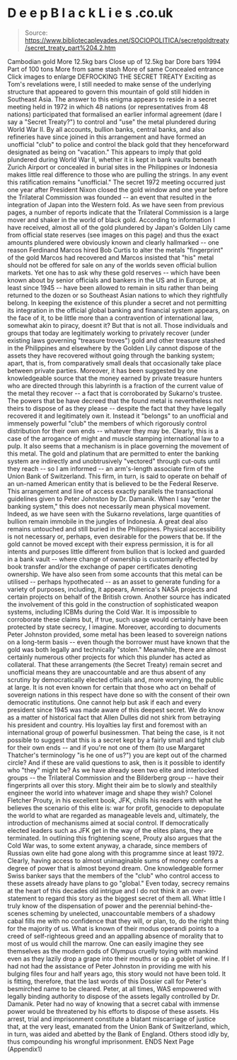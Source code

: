 # D e e p B l a c k L i e s .co.uk

> Source: https://www.bibliotecapleyades.net/SOCIOPOLITICA/secretgoldtreaty/secret_treaty_part%204.2.htm

Cambodian gold
More 12.5kg bars
Close up of 12.5kg bar
Dore bars 1994
Part of 100 tons
More from same stash
More of same
Concealed entrance
Click images to enlarge
DEFROCKING THE SECRET TREATY
Exciting as Tom's revelations were, I still needed to make sense of the underlying structure that appeared to govern this mountain of gold still hidden in Southeast Asia.
The answer to this enigma appears to reside in a secret meeting held in 1972 in which 48 nations (or representatives from 48 nations) participated that formalised an earlier informal agreement (dare I say a "Secret Treaty?") to control and "use" the metal plundered during World War II. By all accounts, bullion banks, central banks, and also refineries have since joined in this arrangement and have formed an unofficial "club" to police and control the black gold that they henceforward designated as being on "vacation." This appears to imply that gold plundered during World War II, whether it is kept in bank vaults beneath Zurich Airport or concealed in burial sites in the Philippines or Indonesia makes little real difference to those who are pulling the strings. In any event this ratification remains "unofficial."
The secret 1972 meeting occurred just one year after President Nixon closed the gold window and one year before the Trilateral Commission was founded -- an event that resulted in the integration of Japan into the Western fold. As we have seen from previous pages, a number of reports indicate that the Trilateral Commission is a large mover and shaker in the world of black gold.
According to information I have received, almost all of the gold plundered by Japan's Golden Lily came from official state reserves (see images on this page) and thus the exact amounts plundered were obviously known and clearly hallmarked -- one reason Ferdinand Marcos hired Bob Curtis to alter the metals "fingerprint" of the gold Marcos had recovered and Marcos insisted that "his" metal should not be offered for sale on any of the worlds seven official bullion markets.
Yet one has to ask why these gold reserves -- which have been known about by senior officials and bankers in the US and in Europe, at least since 1945 -- have been allowed to remain in situ rather than being returned to the dozen or so Southeast Asian nations to which they rightfully belong. In keeping the existence of this plunder a secret and not permitting its integration in the official global banking and financial system appears, on the face of it, to be little more than a contravention of international law, somewhat akin to piracy, doesnt it?
But that is not all. Those individuals and groups that today are legitimately working to privately recover (under existing laws governing "treasure troves") gold and other treasure stashed in the Philippines and elsewhere by the Golden Lily cannot dispose of the assets they have recovered without going through the banking system; apart, that is, from comparatively small deals that occasionally take place between private parties.
Moreover, it has been suggested by one knowledgeable source that the money earned by private treasure hunters who are directed through this labyrinth is a fraction of the current value of the metal they recover -- a fact that is corroborated by Sukarno's trustee. The powers that be have decreed that the found metal is nevertheless not theirs to dispose of as they please -- despite the fact that they have legally recovered it and legitimately own it. Instead it "belongs" to an unofficial and immensely powerful "club" the members of which rigorously control distribution for their own ends -- whatever they may be. Clearly, this is a case of the arrogance of might and muscle stamping international law to a pulp.
It also seems that a mechanism is in place governing the movement of this metal. The gold and platinum that are permitted to enter the banking system are indirectly and unobtrusively "vectored" through cut-outs until they reach -- so I am informed -- an arm's-length associate firm of the Union Bank of Switzerland. This firm, in turn, is said to operate on behalf of an un-named American entity that is believed to be the Federal Reserve. This arrangement and line of access exactly parallels the transactional guidelines given to Peter Johnston by Dr. Damanik.
When I say "enter the banking system," this does not necessarily mean physical movement. Indeed, as we have seen with the Sukarno revelations, large quantities of bullion remain immobile in the jungles of Indonesia. A great deal also remains untouched and still buried in the Philippines.
Physical accessibility is not necessary or, perhaps, even desirable for the powers that be. If the gold cannot be moved except with their express permission, it is for all intents and purposes little different from bullion that is locked and guarded in a bank vault -- where change of ownership is customarily effected by book transfer and/or the exchange of paper certificates denoting ownership.
We have also seen from some accounts that this metal can be utilised -- perhaps hypothecated -- as an asset to generate funding for a variety of purposes, including, it appears, America's NASA projects and certain projects on behalf of the British crown. Another source has indicated the involvement of this gold in the construction of sophisticated weapon systems, including ICBMs during the Cold War. It is impossible to corroborate these claims but, if true, such usage would certainly have been protected by state secrecy, I imagine. Moreover, according to documents Peter Johnston provided, some metal has been leased to sovereign nations on a long-term basis -- even though the borrower must have known that the gold was both legally and technically "stolen." Meanwhile, there are almost certainly numerous other projects for which this plunder has acted as collateral.
That these arrangements (the Secret Treaty) remain secret and unofficial means they are unaccountable and are thus absent of any scrutiny by democratically elected officials and, more worrying, the public at large. It is not even known for certain that those who act on behalf of sovereign nations in this respect have done so with the consent of their own democratic institutions. One cannot help but ask if each and every president since 1945 was made aware of this deepest secret. We do know as a matter of historical fact that Allen Dulles did not shirk from betraying his president and country. His loyalties lay first and foremost with an international group of powerful businessmen.
That being the case, is it not possible to suggest that this is a secret kept by a fairly small and tight club for their own ends -- and if you're not one of them (to use Margaret Thatcher's terminology "is he one of us?") you are kept out of the charmed circle? And if these are valid questions to ask, then is it possible to identify who "they" might be?
As we have already seen two elite and interlocked groups -- the Trilateral Commission and the Bilderberg group -- have their fingerprints all over this story. Might their aim be to slowly and stealthily engineer the world into whatever image and shape they wish? Colonel Fletcher Prouty, in his excellent book, JFK, chills his readers with what he believes the scenario of this elite is: war for profit, genocide to depopulate the world to what are regarded as manageable levels and, ultimately, the introduction of mechanisms aimed at social control. If democratically elected leaders such as JFK get in the way of the elites plans, they are terminated. In outlining this frightening scene, Prouty also argues that the Cold War was, to some extent anyway, a charade, since members of Russias own elite had gone along with this programme since at least 1972. Clearly, having access to almost unimaginable sums of money confers a degree of power that is almost beyond dream. One knowledgeable former Swiss banker says that the members of the "club" who control access to these assets already have plans to go "global."
Even today, secrecy remains at the heart of this decades old intrigue and I do not think it an over-statement to regard this story as the biggest secret of them all. What little I truly know of the dispensation of power and the perennial behind-the-scenes scheming by unelected, unaccountable members of a shadowy cabal fills me with no confidence that they will, or plan, to, do the right thing for the majority of us. What is known of their modus operandi points to a creed of self-righteous greed and an appalling absence of morality that to most of us would chill the marrow. One can easily imagine they see themselves as the modern gods of Olympus cruelly toying with mankind even as they lazily drop a grape into their mouths or sip a goblet of wine.
If I had not had the assistance of Peter Johnston in providing me with his bulging files four and half years ago, this story would not have been told. It is fitting, therefore, that the last words of this Dossier call for Peter's besmirched name to be cleared. Peter, at all times, WAS empowered with legally binding authority to dispose of the assets legally controlled by Dr. Damanik. Peter had no way of knowing that a secret cabal with immense power would be threatened by his efforts to dispose of these assets. His arrest, trial and imprisonment constitute a blatant miscarriage of justice that, at the very least, emanated from the Union Bank of Switzerland, which, in turn, was aided and abetted by the Bank of England. Others stood idly by, thus compounding his wrongful imprisonment.
ENDS
Next Page (Appendix1)
